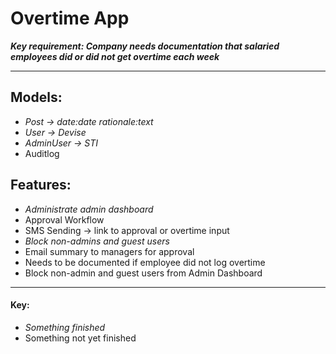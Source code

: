 # Overtime App

**_Key requirement: Company needs documentation that salaried employees did or did not get overtime each week_**
***

## Models:

- _Post -> date:date rationale:text_
- _User -> Devise_
- _AdminUser -> STI_
- Auditlog

## Features:
- _Administrate admin dashboard_
- Approval Workflow
- SMS Sending -> link to approval or overtime input
- _Block non-admins and guest users_
- Email summary to managers for approval
- Needs to be documented if employee did not log overtime
- Block non-admin and guest users from Admin Dashboard


---
#### Key:
- _Something finished_
- Something not yet finished

